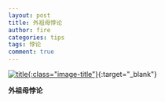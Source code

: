```yaml
---
layout: post
title: 外祖母悖论
author: fire
categories: tips 
tags: 悖论
comment: true
---
```


[![title](https://image.sideproject.cn/titlex/title_012.jpg){:class="image-title"}](//image.sideproject.cn/titlex/title_012.jpg){:target="_blank"}

**外祖母悖论**
